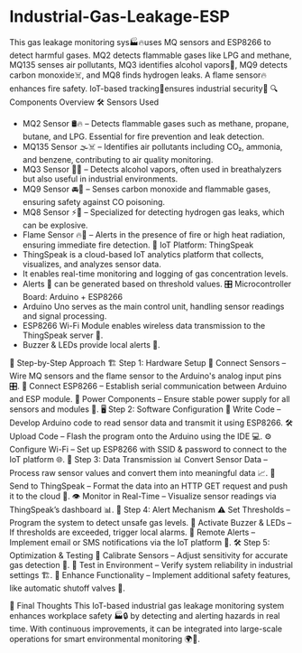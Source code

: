 # Industrial-Gas-Leakage-ESP
This gas leakage monitoring sys🏭🔥uses MQ sensors and ESP8266 to detect harmful gases. MQ2 detects flammable gases like LPG and methane, MQ135 senses air pollutants, MQ3 identifies alcohol vapors🍻, MQ9 detects carbon monoxide☠️, and MQ8 finds hydrogen leaks. A flame sensor🔥enhances fire safety. IoT-based tracking📡ensures industrial security🚨
🔍 Components Overview
🛠️ Sensors Used
- MQ2 Sensor 🛢️🔥 – Detects flammable gases such as methane, propane, butane, and LPG. Essential for fire prevention and leak detection.
- MQ135 Sensor 🌫️☠️ – Identifies air pollutants including CO₂, ammonia, and benzene, contributing to air quality monitoring.
- MQ3 Sensor 🍻🚗 – Detects alcohol vapors, often used in breathalyzers but also useful in industrial environments.
- MQ9 Sensor 🚘🛑 – Senses carbon monoxide and flammable gases, ensuring safety against CO poisoning.
- MQ8 Sensor ⚡🧪 – Specialized for detecting hydrogen gas leaks, which can be explosive.
- Flame Sensor 🔥🚒 – Alerts in the presence of fire or high heat radiation, ensuring immediate fire detection.
📡 IoT Platform: ThingSpeak
- ThingSpeak is a cloud-based IoT analytics platform that collects, visualizes, and analyzes sensor data.
- It enables real-time monitoring and logging of gas concentration levels.
- Alerts 🚨 can be generated based on threshold values.
🎛️ Microcontroller Board: Arduino + ESP8266
- Arduino Uno serves as the main control unit, handling sensor readings and signal processing.
- ESP8266 Wi-Fi Module enables wireless data transmission to the ThingSpeak server 📶.
- Buzzer & LEDs provide local alerts 🚦.

🔄 Step-by-Step Approach
🏗️ Step 1: Hardware Setup
🔧 Connect Sensors – Wire MQ sensors and the flame sensor to the Arduino's analog input pins 🎛️.
🔗 Connect ESP8266 – Establish serial communication between Arduino and ESP module.
🔌 Power Components – Ensure stable power supply for all sensors and modules 🔋.
🖥️ Step 2: Software Configuration
📜 Write Code – Develop Arduino code to read sensor data and transmit it using ESP8266.
🛠️ Upload Code – Flash the program onto the Arduino using the IDE 💻.
⚙️ Configure Wi-Fi – Set up ESP8266 with SSID & password to connect to the IoT platform 🌐.
📡 Step 3: Data Transmission
📊 Convert Sensor Data – Process raw sensor values and convert them into meaningful data 📈.
🛜 Send to ThingSpeak – Format the data into an HTTP GET request and push it to the cloud 🚀.
👁️ Monitor in Real-Time – Visualize sensor readings via ThingSpeak’s dashboard 📊.
🚨 Step 4: Alert Mechanism
⚠️ Set Thresholds – Program the system to detect unsafe gas levels.
🚨 Activate Buzzer & LEDs – If thresholds are exceeded, trigger local alarms.
📲 Remote Alerts – Implement email or SMS notifications via the IoT platform 📧.
🛠️ Step 5: Optimization & Testing
🔄 Calibrate Sensors – Adjust sensitivity for accurate gas detection 🔬.
🧪 Test in Environment – Verify system reliability in industrial settings 🏗️.
📢 Enhance Functionality – Implement additional safety features, like automatic shutoff valves 🔄.

🚀 Final Thoughts
This IoT-based industrial gas leakage monitoring system enhances workplace safety 🏭🔒 by detecting and alerting hazards in real time. With continuous improvements, it can be integrated into large-scale operations for smart environmental monitoring 🌍📡.
